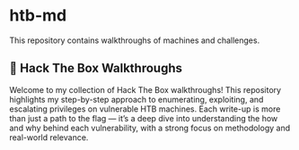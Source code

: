 # htb-md
This repository contains walkthroughs of machines and challenges. 

🔐 Hack The Box Walkthroughs 
---
Welcome to my collection of Hack The Box walkthroughs!  This repository highlights my step-by-step approach to enumerating, exploiting, and escalating privileges on vulnerable HTB machines. Each write-up is more than just a path to the flag — it’s a deep dive into understanding the how and why behind each vulnerability, with a strong focus on methodology and real-world relevance.
